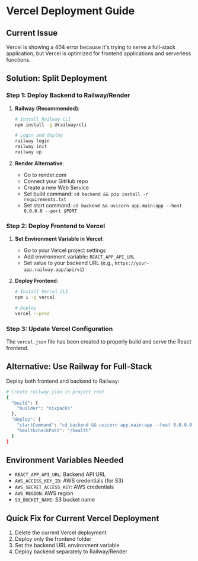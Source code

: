# Vercel Deployment Guide

## Current Issue
Vercel is showing a 404 error because it's trying to serve a full-stack application, but Vercel is optimized for frontend applications and serverless functions.

## Solution: Split Deployment

### Step 1: Deploy Backend to Railway/Render
1. **Railway (Recommended)**:
   ```bash
   # Install Railway CLI
   npm install -g @railway/cli
   
   # Login and deploy
   railway login
   railway init
   railway up
   ```

2. **Render Alternative**:
   - Go to render.com
   - Connect your GitHub repo
   - Create a new Web Service
   - Set build command: `cd backend && pip install -r requirements.txt`
   - Set start command: `cd backend && uvicorn app.main:app --host 0.0.0.0 --port $PORT`

### Step 2: Deploy Frontend to Vercel
1. **Set Environment Variable in Vercel**:
   - Go to your Vercel project settings
   - Add environment variable: `REACT_APP_API_URL`
   - Set value to your backend URL (e.g., `https://your-app.railway.app/api/v1`)

2. **Deploy Frontend**:
   ```bash
   # Install Vercel CLI
   npm i -g vercel
   
   # Deploy
   vercel --prod
   ```

### Step 3: Update Vercel Configuration
The `vercel.json` file has been created to properly build and serve the React frontend.

## Alternative: Use Railway for Full-Stack
Deploy both frontend and backend to Railway:

```bash
# Create railway.json in project root
{
  "build": {
    "builder": "nixpacks"
  },
  "deploy": {
    "startCommand": "cd backend && uvicorn app.main:app --host 0.0.0.0 --port $PORT",
    "healthcheckPath": "/health"
  }
}
```

## Environment Variables Needed
- `REACT_APP_API_URL`: Backend API URL
- `AWS_ACCESS_KEY_ID`: AWS credentials (for S3)
- `AWS_SECRET_ACCESS_KEY`: AWS credentials
- `AWS_REGION`: AWS region
- `S3_BUCKET_NAME`: S3 bucket name

## Quick Fix for Current Vercel Deployment
1. Delete the current Vercel deployment
2. Deploy only the frontend folder
3. Set the backend URL environment variable
4. Deploy backend separately to Railway/Render